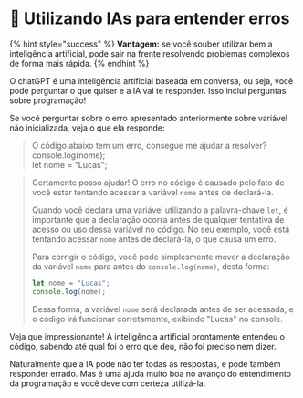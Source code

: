 # 🧠 Utilizando IAs para entender erros



{% hint style="success" %}
**Vantagem:** se você souber utilizar bem a inteligência artificial, pode sair na frente resolvendo problemas complexos de forma mais rápida.
{% endhint %}

O chatGPT é uma inteligência artificial baseada em conversa, ou seja, você pode perguntar o que quiser e a IA vai te responder. Isso inclui perguntas sobre programação!

Se você perguntar sobre o erro apresentado anteriormente sobre variável não inicializada, veja o que ela responde:

> O código abaixo tem um erro, consegue me ajudar a resolver?\
> console.log(nome);\
> let nome = "Lucas";

> Certamente posso ajudar! O erro no código é causado pelo fato de você estar tentando acessar a variável `nome` antes de declará-la.
>
> Quando você declara uma variável utilizando a palavra-chave `let`, é importante que a declaração ocorra antes de qualquer tentativa de acesso ou uso dessa variável no código. No seu exemplo, você está tentando acessar `nome` antes de declará-la, o que causa um erro.
>
> Para corrigir o código, você pode simplesmente mover a declaração da variável `nome` para antes do `console.log(nome)`, desta forma:
>
> ```javascript
> let nome = "Lucas";
> console.log(nome);
> ```
>
> Dessa forma, a variável `nome` será declarada antes de ser acessada, e o código irá funcionar corretamente, exibindo "Lucas" no console.

Veja que impressionante! A inteligência artificial prontamente entendeu o código, sabendo até qual foi o erro que deu, não foi preciso nem dizer.

Naturalmente que a IA pode não ter todas as respostas, e pode também responder errado. Mas é uma ajuda muito boa no avanço do entendimento da programação e você deve com certeza utilizá-la.

